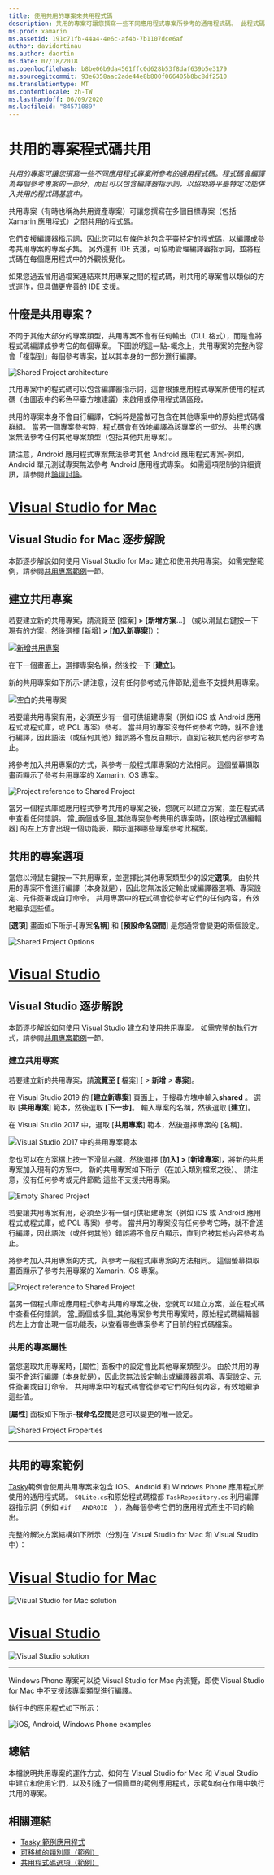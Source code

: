 ```yaml
---
title: 使用共用的專案來共用程式碼
description: 共用的專案可讓您撰寫一些不同應用程式專案所參考的通用程式碼。 此程式碼會編譯成每個參考專案的一部分，並且可以包含編譯器指示詞，以協助將平台專用功能併入到共用程式碼基底中。
ms.prod: xamarin
ms.assetid: 191c71fb-44a4-4e6c-af4b-7b1107dce6af
author: davidortinau
ms.author: daortin
ms.date: 07/18/2018
ms.openlocfilehash: b8be06b9da4561ffc0d628b53f8daf639b5e3179
ms.sourcegitcommit: 93e6358aac2ade44e8b800f066405b8bc8df2510
ms.translationtype: MT
ms.contentlocale: zh-TW
ms.lasthandoff: 06/09/2020
ms.locfileid: "84571089"
---
```

# <a name="shared-projects-code-sharing"></a>共用的專案程式碼共用

_共用的專案可讓您撰寫一些不同應用程式專案所參考的通用程式碼。程式碼會編譯為每個參考專案的一部分，而且可以包含編譯器指示詞，以協助將平臺特定功能併入共用的程式碼基底中。_

共用專案（有時也稱為共用資產專案）可讓您撰寫在多個目標專案（包括 Xamarin 應用程式）之間共用的程式碼。

它們支援編譯器指示詞，因此您可以有條件地包含平臺特定的程式碼，以編譯成參考共用專案的專案子集。 另外還有 IDE 支援，可協助管理編譯器指示詞，並將程式碼在每個應用程式中的外觀視覺化。

如果您過去曾用過檔案連結來共用專案之間的程式碼，則共用的專案會以類似的方式運作，但具備更完善的 IDE 支援。

## <a name="what-is-a-shared-project"></a>什麼是共用專案？

不同于其他大部分的專案類型，共用專案不會有任何輸出（DLL 格式），而是會將程式碼編譯成參考它的每個專案。 下圖說明這一點-概念上，共用專案的完整內容會「複製到」每個參考專案，並以其本身的一部分進行編譯。

![](shared-projects-images/sharedassetproject.png "Shared Project architecture")

共用專案中的程式碼可以包含編譯器指示詞，這會根據應用程式專案所使用的程式碼（由圖表中的彩色平臺方塊建議）來啟用或停用程式碼區段。

共用的專案本身不會自行編譯，它純粹是當做可包含在其他專案中的原始程式碼檔群組。 當另一個專案參考時，程式碼會有效地編譯為該專案的*一部分*。 共用的專案無法參考任何其他專案類型（包括其他共用專案）。

請注意，Android 應用程式專案無法參考其他 Android 應用程式專案-例如，Android 單元測試專案無法參考 Android 應用程式專案。 如需這項限制的詳細資訊，請參閱此[論壇討論](https://forums.xamarin.com/discussion/comment/98092/)。

# <a name="visual-studio-for-mac"></a>[Visual Studio for Mac](#tab/macos)

## <a name="visual-studio-for-mac-walkthrough"></a>Visual Studio for Mac 逐步解說

本節逐步解說如何使用 Visual Studio for Mac 建立和使用共用專案。 如需完整範例，請參閱[共用專案範例](#Shared_Project_Example)一節。

## <a name="creating-a-shared-project"></a>建立共用專案

若要建立新的共用專案，請流覽至 [檔案] **> [新增方案**...] （或以滑鼠右鍵按一下現有的方案，然後選擇 [新增] **> [加入新專案**]）：

[![新增共用專案](shared-projects-images/xs-newsolution-sml.png "新增方案")](shared-projects-images/xs-newsolution.png#lightbox)

在下一個畫面上，選擇專案名稱，然後按一下 [**建立**]。

新的共用專案如下所示-請注意，沒有任何參考或元件節點;這些不支援共用專案。

![空白的共用專案](shared-projects-images/xs-empty.png "空白的共用專案")

若要讓共用專案有用，必須至少有一個可供組建專案（例如 iOS 或 Android 應用程式或程式庫，或 PCL 專案）參考。 當共用的專案沒有任何參考它時，就不會進行編譯，因此語法（或任何其他）錯誤將不會反白顯示，直到它被其他內容參考為止。

將參考加入共用專案的方式，與參考一般程式庫專案的方法相同。 這個螢幕擷取畫面顯示了參考共用專案的 Xamarin. iOS 專案。

![](shared-projects-images/xs-reference.png "Project reference to Shared Project")

當另一個程式庫或應用程式參考共用的專案之後，您就可以建立方案，並在程式碼中查看任何錯誤。 當_兩個或多個_其他專案參考共用的專案時，[原始程式碼編輯器] 的左上方會出現一個功能表，顯示選擇哪些專案參考此檔案。

## <a name="shared-project-options"></a>共用的專案選項

當您以滑鼠右鍵按一下共用專案，並選擇比其他專案類型少的設定**選項**。 由於共用的專案不會進行編譯（本身就是），因此您無法設定輸出或編譯器選項、專案設定、元件簽署或自訂命令。 共用專案中的程式碼會從參考它們的任何內容，有效地繼承這些值。

[**選項**] 畫面如下所示-[專案**名稱**] 和 [**預設命名空間**] 是您通常會變更的兩個設定。

![](shared-projects-images/xs-sharedprojectoptions.png "Shared Project Options")

# <a name="visual-studio"></a>[Visual Studio](#tab/windows)

## <a name="visual-studio-walkthrough"></a>Visual Studio 逐步解說

本節逐步解說如何使用 Visual Studio 建立和使用共用專案。 如需完整的執行方式，請參閱[共用專案範例](#Shared_Project_Example)一節。

### <a name="creating-a-shared-project"></a>建立共用專案

若要建立新的共用專案，請**流覽至 [** 檔案] [  >  **新增**  >  **專案**]。

在 Visual Studio 2019 的 [**建立新專案**] 頁面上，于搜尋方塊中輸入**shared** 。 選取 [**共用專案**] 範本，然後選取 **[下一步]**。 輸入專案的名稱，然後選取 [**建立**]。

在 Visual Studio 2017 中，選取 [**共用專案**] 範本，然後選擇專案的 [名稱]。

![Visual Studio 2017 中的共用專案範本](shared-projects-images/vs-newsolution.png)

您也可以在方案檔上按一下滑鼠右鍵，然後選擇 [**加入] > [新增專案**]，將新的共用專案加入現有的方案中。 新的共用專案如下所示（在加入類別檔案之後）。 請注意，沒有任何參考或元件節點;這些不支援共用專案。

![](shared-projects-images/vs-empty.png "Empty Shared Project")

若要讓共用專案有用，必須至少有一個可供組建專案（例如 iOS 或 Android 應用程式或程式庫，或 PCL 專案）參考。 當共用的專案沒有任何參考它時，就不會進行編譯，因此語法（或任何其他）錯誤將不會反白顯示，直到它被其他內容參考為止。

將參考加入共用專案的方式，與參考一般程式庫專案的方法相同。 這個螢幕擷取畫面顯示了參考共用專案的 Xamarin. iOS 專案。

![](shared-projects-images/vs-reference.png "Project reference to Shared Project")

當另一個程式庫或應用程式參考共用的專案之後，您就可以建立方案，並在程式碼中查看任何錯誤。 當_兩個或多個_其他專案參考共用專案時，原始程式碼編輯器的左上方會出現一個功能表，以查看哪些專案參考了目前的程式碼檔案。

### <a name="shared-project-properties"></a>共用的專案屬性

當您選取共用專案時，[屬性] 面板中的設定會比其他專案類型少。 由於共用的專案不會進行編譯（本身就是），因此您無法設定輸出或編譯器選項、專案設定、元件簽署或自訂命令。 共用專案中的程式碼會從參考它們的任何內容，有效地繼承這些值。

[**屬性**] 面板如下所示-**根命名空間**是您可以變更的唯一設定。

![](shared-projects-images/vs-sharedprojectproperties.png "Shared Project Properties")

-----

<a name="Shared_Project_Example"></a>

## <a name="shared-project-example"></a>共用的專案範例

[Tasky](https://github.com/xamarin/mobile-samples/tree/master/Tasky)範例會使用共用專案來包含 IOS、Android 和 Windows Phone 應用程式所使用的通用程式碼。 `SQLite.cs`和原始程式碼檔都 `TaskRepository.cs` 利用編譯器指示詞（例如 `#if __ANDROID__`），為每個參考它們的應用程式產生不同的輸出。

完整的解決方案結構如下所示（分別在 Visual Studio for Mac 和 Visual Studio 中）：

# <a name="visual-studio-for-mac"></a>[Visual Studio for Mac](#tab/macos)

![](shared-projects-images/xs-examplesolution.png "Visual Studio for Mac solution")

# <a name="visual-studio"></a>[Visual Studio](#tab/windows)

![](shared-projects-images/vs-examplesolution.png "Visual Studio solution")

-----

Windows Phone 專案可以從 Visual Studio for Mac 內流覽，即使 Visual Studio for Mac 中不支援該專案類型進行編譯。

執行中的應用程式如下所示：

![](shared-projects-images/example.png "iOS, Android, Windows Phone examples")

## <a name="summary"></a>總結

本檔說明共用專案的運作方式、如何在 Visual Studio for Mac 和 Visual Studio 中建立和使用它們，以及引進了一個簡單的範例應用程式，示範如何在作用中執行共用的專案。

## <a name="related-links"></a>相關連結

- [Tasky 範例應用程式](https://github.com/xamarin/mobile-samples/tree/master/Tasky)
- [可移植的類別庫（範例）](~/cross-platform/app-fundamentals/pcl.md)
- [共用程式碼選項（範例）](~/cross-platform/app-fundamentals/code-sharing.md)
